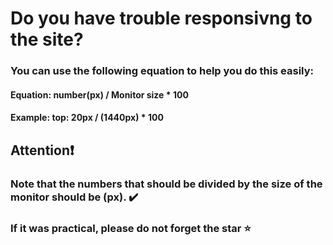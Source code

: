# Do you have trouble responsivng to the site?

### You can use the following equation to help you do this easily:

#### Equation: number(px) / Monitor size * 100
#### Example:  top: 20px  /   (1440px)   * 100

## Attention❗
### Note that the numbers that should be divided by the size of the monitor should be (px). ✔️

### If it was practical, please do not forget the star ⭐
